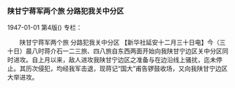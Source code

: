 ### 陕甘宁蒋军两个旅  分路犯我关中分区

1947-01-01
第4版()
专栏：

　　陕甘宁蒋军两个旅
    分路犯我关中分区
    【新华社延安十二月三十日电】今（三十日）晨八时蒋介石一二三旅、四八旅自东西两面开始向我陕甘宁边区关中分区同时进攻。自上月以来，敌人进攻我陕甘宁边区之准备与在边沿线上骚扰，迄未停止。其历次侵犯，均经我军击退，现蒋记“国大”甫告锣鼓收场，又向我陕甘宁边区大举进攻。
